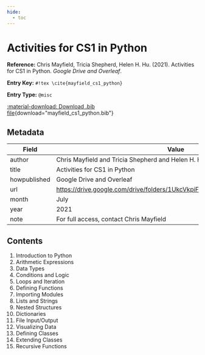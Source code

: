 ```yaml
---
hide:
  - toc
---
```


# Activities for CS1 in Python

**Reference:** Chris Mayfield, Tricia Shepherd, Helen H. Hu. (2021). Activities for CS1 in Python. *Google Drive and Overleaf*.

<div class="grid" markdown="1">

**Entry Key:** `#!tex \cite{mayfield_cs1_python}`

**Entry Type:** `@misc`

</div>

[:material-download: Download .bib file](mayfield_cs1_python.bib){download="mayfield_cs1_python.bib"}

## Metadata

Field | Value
------|------
author | Chris Mayfield and Tricia Shepherd and Helen H. Hu
title | Activities for CS1 in Python
howpublished | Google Drive and Overleaf
url | https://drive.google.com/drive/folders/1UkcVkpiFECMqWAfOGLml_4oGdvBHG4H0
month | July
year | 2021
note | For full access, contact Chris Mayfield

## Contents

1. Introduction to Python
2. Arithmetic Expressions
3. Data Types
4. Conditions and Logic
5. Loops and Iteration
6. Defining Functions
7. Importing Modules
8. Lists and Strings
9. Nested Structures
10. Dictionaries
11. File Input/Output
12. Visualizing Data
13. Defining Classes
14. Extending Classes
15. Recursive Functions
